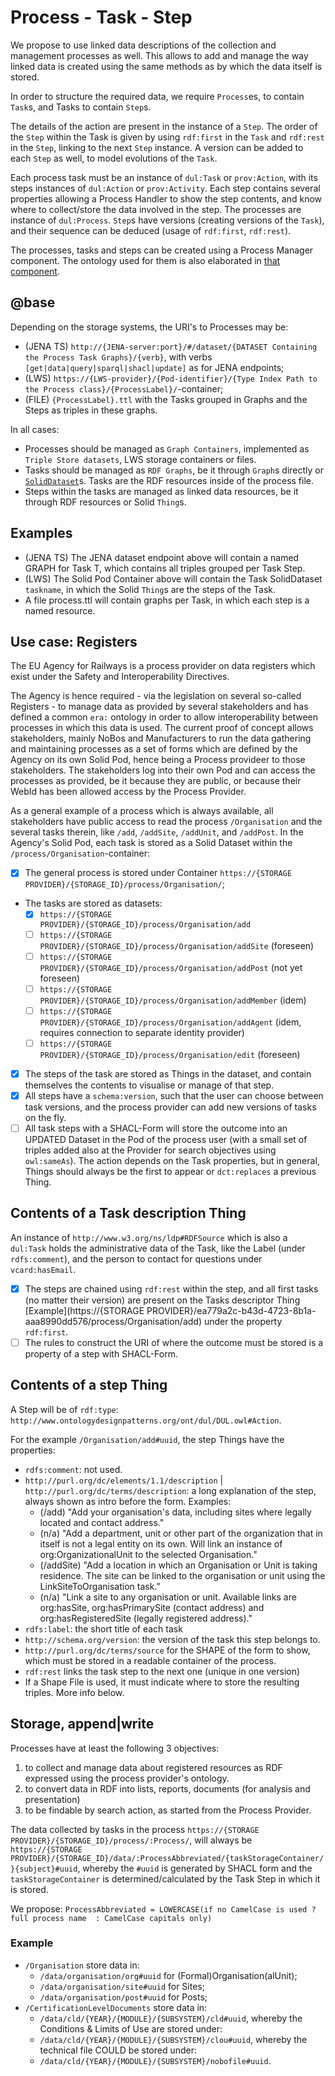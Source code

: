 # Process - Task - Step

We propose to use linked data descriptions of the collection and management processes as well. This allows to add and manage the way linked data is created using the same methods as by which the data itself is stored.

In order to structure the required data, we require `Process`es, to contain `Task`s, and Tasks to contain `Step`s.

The details of the action are present in the instance of a `Step`. The order of the `Step` within the Task is given by using `rdf:first` in the `Task` and `rdf:rest` in the `Step`, linking to the next `Step` instance. A version can be added to each `Step` as well, to model evolutions of the `Task`.

Each process task must be an instance of `dul:Task` or `prov:Action`, with its steps instances of `dul:Action` or `prov:Activity`. Each step contains several properties allowing a Process Handler to show the step contents, and know where to collect/store the data involved in the step. The processes are instance of `dul:Process`. `Step`s have versions (creating versions of the `Task`), and their sequence can be deduced (usage of `rdf:first`, `rdf:rest`).

The processes, tasks and steps can be created using a Process Manager component. The ontology used for them is also elaborated in [that component](./process-manager.md).

## @base

Depending on the storage systems, the URI's to Processes may be:

- (JENA TS) `http://{JENA-server:port}/#/dataset/{DATASET Containing the Process Task Graphs}/{verb}`, with verbs `[get|data|query|sparql|shacl|update]` as for JENA endpoints;
- (LWS) `https://{LWS-provider}/{Pod-identifier}/{Type Index Path to the Process class}/{ProcessLabel}/`-container;
- (FILE) `{ProcessLabel}.ttl` with the Tasks grouped in Graphs and the Steps as triples in these graphs.

In all cases:

- Processes should be managed as `Graph Containers`, implemented as `Triple Store datasets`, LWS storage containers or files.
- Tasks should be managed as `RDF Graphs`, be it through `Graph`s directly or [`SolidDataset`](https://docs.inrupt.com/developer-tools/javascript/client-libraries/reference/glossary/#term-SolidDataset)s. Tasks are the RDF resources inside of the process file.
- Steps within the tasks are managed as linked data resources, be it through RDF resources or Solid `Thing`s.

## Examples

- (JENA TS) The JENA dataset endpoint above will contain a named GRAPH for Task T, which contains all triples grouped per Task Step.
- (LWS) The Solid Pod Container above will contain the Task SolidDataset `taskname`, in which the Solid `Thing`s are the steps of the Task.
- A file process.ttl will contain graphs per Task, in which each step is a named resource.

## Use case: Registers

The EU Agency for Railways is a process provider on data registers which exist under the Safety and Interoperability Directives.

The Agency is hence required - via the legislation on several so-called Registers - to manage data as provided by several stakeholders and has defined a common `era:` ontology in order to allow interoperability between processes in which this data is used. The current proof of concept allows stakeholders, mainly NoBos and Manufacturers to run the data gathering and maintaining processes as a set of forms which are defined by the Agency on its own Solid Pod, hence being a Process provideer to those stakeholders. The stakeholders log into their own Pod and can access the processes as provided, be it because they are public, or because their WebId has been allowed access by the Process Provider.

As a general example of a process which is always available, all stakeholders have public access to read the process `/Organisation` and the several tasks therein, like `/add`, `/addSite`, `/addUnit`, and `/addPost`. In the Agency's Solid Pod, each task is stored as a Solid Dataset within the `/process/Organisation`-container:

- [X] The general process is stored under Container `https://{STORAGE PROVIDER}/{STORAGE_ID}/process/Organisation/`;
- The tasks are stored as datasets:
  - [X] `https://{STORAGE PROVIDER}/{STORAGE_ID}/process/Organisation/add`
  - [ ] `https://{STORAGE PROVIDER}/{STORAGE_ID}/process/Organisation/addSite` (foreseen)
  - [ ] `https://{STORAGE PROVIDER}/{STORAGE_ID}/process/Organisation/addPost` (not yet foreseen)
  - [ ] `https://{STORAGE PROVIDER}/{STORAGE_ID}/process/Organisation/addMember` (idem)
  - [ ] `https://{STORAGE PROVIDER}/{STORAGE_ID}/process/Organisation/addAgent` (idem, requires connection to separate identity provider)
  - [ ] `https://{STORAGE PROVIDER}/{STORAGE_ID}/process/Organisation/edit` (foreseen)
- [X] The steps of the task are stored as Things in the dataset, and contain themselves the contents to visualise or manage of that step.
- [X] All steps have a `schema:version`, such that the user can choose between task versions, and the process provider can add new versions of tasks on the fly.
- [ ] All task steps with a SHACL-Form will store the outcome into an UPDATED Dataset in the Pod of the process user (with a small set of triples added also at the Provider for search objectives using `owl:sameAs`). The action depends on the Task properties, but in general, Things should always be the first to appear or `dct:replaces` a previous Thing.

## Contents of a Task description Thing

An instance of `http://www.w3.org/ns/ldp#RDFSource` which is also a `dul:Task` holds the administrative data of the Task, like the Label (under `rdfs:comment`), and the person to contact for questions under `vcard:hasEmail`.

- [X] The steps are chained using `rdf:rest` within the step, and all first tasks (no matter their version) are present on the Tasks descriptor Thing [Example](https://{STORAGE PROVIDER}/ea779a2c-b43d-4723-8b1a-aaa8990dd576/process/Organisation/add) under the property `rdf:first`.
- [ ] The rules to construct the URI of where the outcome must be stored is a property of a step with SHACL-Form.

## Contents of a step Thing

A Step will be of `rdf:type`: `http://www.ontologydesignpatterns.org/ont/dul/DUL.owl#Action`.

For the example `/Organisation/add#uuid`, the step Things have the properties:

- `rdfs:comment`: not used.
- `http://purl.org/dc/elements/1.1/description` | `http://purl.org/dc/terms/description`: a long explanation of the step, always shown as intro before the form. Examples:
  - (/add) "Add your organisation's data, including sites where legally located and contact address."
  - (n/a) "Add a department, unit or other part of the organization that in itself is not a legal entity on its own. Will link an instance of org:OrganizationalUnit to the selected Organisation."
  - (/addSite) "Add a location in which an Organisation or Unit is taking residence. The site can be linked to the organisation or unit using the LinkSiteToOrganisation task."
  - (n/a) "Link a site to any organisation or unit. Available links are org:hasSite, org:hasPrimarySite (contact address) and org:hasRegisteredSite (legally registered address)."
- `rdfs:label`: the short title of each task
- `http://schema.org/version`: the version of the task this step belongs to.
- `http://purl.org/dc/terms/source` for the SHAPE of the form to show, which must be stored in a readable container of the process.
- `rdf:rest` links the task step to the next one (unique in one version)
- If a Shape File is used, it must indicate where to store the resulting triples. More info below.

## Storage, append|write

Processes have at least the following 3 objectives:

1. to collect and manage data about registered resources as RDF expressed using the process provider's ontology.
2. to convert data in RDF into lists, reports, documents (for analysis and presentation)
3. to be findable by search action, as started from the Process Provider.

The data collected by tasks in the process `https://{STORAGE PROVIDER}/{STORAGE_ID}/process/:Process/`, will always be `https://{STORAGE PROVIDER}/{STORAGE_ID}/data/:ProcessAbbreviated/{taskStorageContainer/}{subject}#uuid`, whereby the `#uuid` is generated by SHACL form and the `taskStorageContainer` is determined/calculated by the Task Step in which it is stored.

We propose: `ProcessAbbreviated = LOWERCASE(if no CamelCase is used ? full process name  : CamelCase capitals only)`

### Example

- `/Organisation` store data in:
  - `/data/organisation/org#uuid` for (Formal)Organisation(alUnit);
  - `/data/organisation/site#uuid` for Sites;
  - `/data/organisation/post#uuid` for Posts;
- `/CertificationLevelDocuments` store data in:
  - `/data/cld/{YEAR}/{MODULE}/{SUBSYSTEM}/cld#uuid`, whereby the Conditions & Limits of Use are stored under:
  - `/data/cld/{YEAR}/{MODULE}/{SUBSYSTEM}/clou#uuid`, whereby the technical file COULD be stored under:
  - `/data/cld/{YEAR}/{MODULE}/{SUBSYSTEM}/nobofile#uuid`.
